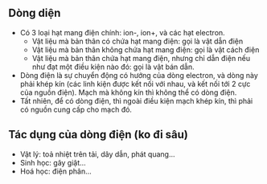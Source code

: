 ## Dòng diện
- Có 3 loại hạt mang điện chính: ion-, ion+, và các hạt electron.
  - Vật liệu mà bản thân có chứa hạt mang điện: gọi là vật dẫn điện
  - Vật liệu mà bản thân không chứa hạt mang điện: gọi là vật cách điện
  - Vật liệu mà bản thân chứa hạt mang điện, nhưng chỉ dẫn điện nếu như đạt một điều kiện nào đó: gọi là vật bán dẫn.
- Dòng điện là sự chuyển động có hướng của dòng electron, và dòng này phải khép kín (các linh kiện được kết nối với nhau, và kết nối tới 2 cực của nguồn điện). Mạch mà không kín thì không thể có dòng điện. 
- Tất nhiên, để có dòng điện, thì ngoài điều kiện mạch khép kín, thì phải có nguồn cung cấp cho mạch đó.

## Tác dụng của dòng điện (ko đi sâu)
- Vật lý: toả nhiệt trên tải, dây dẫn, phát quang...
- Sinh học: gây giật...
- Hoá học: điện phân...

